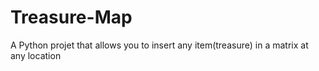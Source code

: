 # Treasure-Map
A Python projet that allows you to insert any item(treasure) in a matrix at any location
